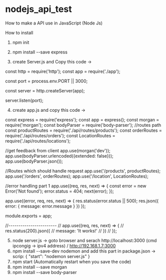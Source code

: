 # nodejs_api_test
How to make a API use in JavaScript (Node Js)

How to install

1. npm init
2. npm install --save express

3. create Server.js and Copy this code ->

const http = require('http');
const app = require('./app');

const port = process.env.PORT || 3000;

const server = http.createServer(app);

server.listen(port);

4. create app.js and copy this code ->

const express = require('express');
const app = express();
const morgan = require('morgan');
const bodyParser = require('body-parser');
//routes path
const productRoutes = require('./api/routes/products');
const orderRoutes = require('./api/routes/orders');
const LocationRoutes = require('./api/routes/locations');

//get feedback from client
app.use(morgan('dev'));
app.use(bodyParser.urlencoded({extended: false}));
app.use(bodyParser.json());

//Routes which should handle request
app.use('/products', productRoutes);
app.use('/orders', orderRoutes);
app.use('/location', LocationRoutes);

//error handling part 1
app.use((req, res, next) => {
    const error = new Error('Not found');
    error.status = 404;
    next(error);
});

app.use((error, req, res, next) => {
    res.status(error.status || 500);
    res.json({
        error: {
            message: error.message
        }
    })
});

module.exports = app;

//------------------------
// app.use((req, res, next) => {
//     res.status(200).json({
//         message: 'It works!'
//     })
// });

5. node server.js -> goto browser and serach http://localhost:3000 (cmd ipcongig -> ipv4 address) / http://192.168.1.7:3000
6. npm install --save-dev nodemon and add this part in package.json ->
  scrip: {
    "start": "nodemon server.js"
  }
7. npm start (Automatically restart when you save the code)
8. npm install --save morgan
9. npm install --save body-parser

